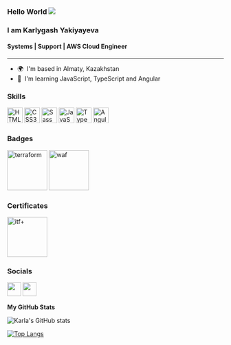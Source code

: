 ### Hello World ![](https://user-images.githubusercontent.com/18350557/176309783-0785949b-9127-417c-8b55-ab5a4333674e.gif)
### I am Karlygash Yakiyayeva
#### Systems | Support | AWS Cloud Engineer
----------------------

*   🌍  I'm based in Almaty, Kazakhstan
*   🧠  I'm learning JavaScript, TypeScript and Angular
### Skills 
<p align="left">
<a href="https://developer.mozilla.org/en-US/docs/Glossary/HTML5" target="_blank" rel="noreferrer"><img src="https://raw.githubusercontent.com/danielcranney/readme-generator/main/public/icons/skills/html5-colored.svg" width="36" height="36" alt="HTML5" /></a>
<a href="https://www.w3.org/TR/CSS/#css" target="_blank" rel="noreferrer"><img src="https://raw.githubusercontent.com/danielcranney/readme-generator/main/public/icons/skills/css3-colored.svg" width="36" height="36" alt="CSS3" /></a>
<a href="https://sass-lang.com/" target="_blank" rel="noreferrer"><img src="https://raw.githubusercontent.com/danielcranney/readme-generator/main/public/icons/skills/sass-colored.svg" width="36" height="36" alt="Sass" /></a>
<a href="https://developer.mozilla.org/en-US/docs/Web/JavaScript" target="_blank" rel="noreferrer"><img src="https://raw.githubusercontent.com/danielcranney/readme-generator/main/public/icons/skills/javascript-colored.svg" width="36" height="36" alt="JavaScript" /></a>
<a href="https://www.typescriptlang.org/" target="_blank" rel="noreferrer"><img src="https://raw.githubusercontent.com/danielcranney/readme-generator/main/public/icons/skills/typescript-colored.svg" width="36" height="36" alt="TypeScript" /></a>
<a href="https://angular.io/" target="_blank" rel="noreferrer"><img src="https://raw.githubusercontent.com/danielcranney/readme-generator/main/public/icons/skills/angularjs-colored.svg" width="36" height="36" alt="Angular" /></a>
</p>

### Badges

<p><a href="https://www.credly.com/badges/2771522f-c308-46dc-93e2-384095228fb7" target="_blank" rel="noreferrer"><img src="https://i.imgur.com/QBgTwhD.png" width="93" height="auto" alt="terraform" /></a>
<a href="https://www.credly.com/badges/202c0ec0-8b1d-45cb-bffe-4750614a3276" target="_blank" rel="noreferrer"><img src="https://i.imgur.com/q4RyYmH.png" width="93" height="auto" alt="waf" /></a>
</p>

### Certificates

<p><a href="https://www.credly.com/badges/3286b7b5-c42e-4d0e-8e41-5ae273b3c060" target="_blank" rel="noreferrer"><img src="https://i.imgur.com/W7dxWvV.png" width="93" height="auto" alt="itf+" /></a>
</p>
                    
### Socials  
<p align="left"><a href="https://www.github.com/karlakz" target="_blank" rel="noreferrer"><img src="https://raw.githubusercontent.com/danielcranney/readme-generator/main/public/icons/socials/github.svg" width="32" height="32" /></a>
<a href="https://www.linkedin.com/in/karlygash-yakiyayeva-452baa186/" target="_blank" rel="noreferrer"><img src="https://raw.githubusercontent.com/danielcranney/readme-generator/main/public/icons/socials/linkedin.svg" width="32" height="32" /></a></p>

<b>My GitHub Stats</b>

![Karla's GitHub stats](https://github-readme-stats.vercel.app/api?username=karlakz&i&hide_title=true&hide_border=true&show_icons=true&include_all_commits=true&count_private=true&line_height=21&text_color=000&icon_color=000&bg_color=0,ea6161,ffc64d,fffc4d,52fa5a&theme=graywhite)

[![Top Langs](https://github-readme-stats.vercel.app/api/top-langs/?username=karlakz&hide_border=true&layout=compact&langs_count=8&text_color=000&icon_color=fff&bg_color=0,52fa5a,4dfcff,c64dff&theme=graywhite)](https://github.com/anuraghazra/github-readme-stats)
<!--
**karlakz/karlakz** is a ✨ _special_ ✨ repository because its `README.md` (this file) appears on your GitHub profile.

Here are some ideas to get you started:

- 🔭 I’m currently working on ...
- 🌱 I’m currently learning ...
- 👯 I’m looking to collaborate on ...
- 🤔 I’m looking for help with ...
- 💬 Ask me about ...
- 📫 How to reach me: ...
- 😄 Pronouns: ...
- ⚡ Fun fact: ...
-->
